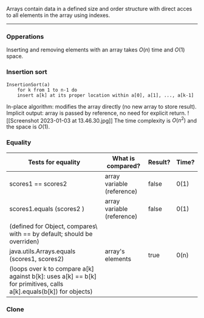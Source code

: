 Arrays contain data in a defined size and order structure with direct acces to all elements in the array using indexes. 
___

### Opperations
Inserting and removing elements with an array takes $O(n)$ time and $O(1)$ space. 

### Insertion sort
```
InsertionSort(a)
	for k from 1 to n-1 do
	insert a[k] at its proper location within a[0], a[1], ..., a[k-1]
```
In-place algorithm: modifies the array directly (no new array to store result).
Implicit output: array is passed by reference, no need for explicit return.
![[Screenshot 2023-01-03 at 13.46.30.jpg]]
The time complexity is $O(n^2)$ and the space is $O(1)$. 

### Equality
| Tests for equality                                                      | What is compared?          | Result?          | Time? |
| ----------------------------------------------------------------------- | -------------------------- | ---------------- | ----- |
| scores1 == scores2                                                      | array variable (reference) | false            | 0(1)  |
| scores1.equals (scores2 )                                               | array variable (reference) | false            | 0(1)  |
| (defined for Object, compares\ with == by default; should be overriden) |                            |                  |       |
| java.utils.Arrays.equals (scores1, scores2)                             | array's elements           | true |0(n)|
|(loops over k to compare a[k] against b[k]: uses a[k] == b[k] for primitives, calls a[k].equals(b[k]) for objects)|                            |                  |       |

### Clone
